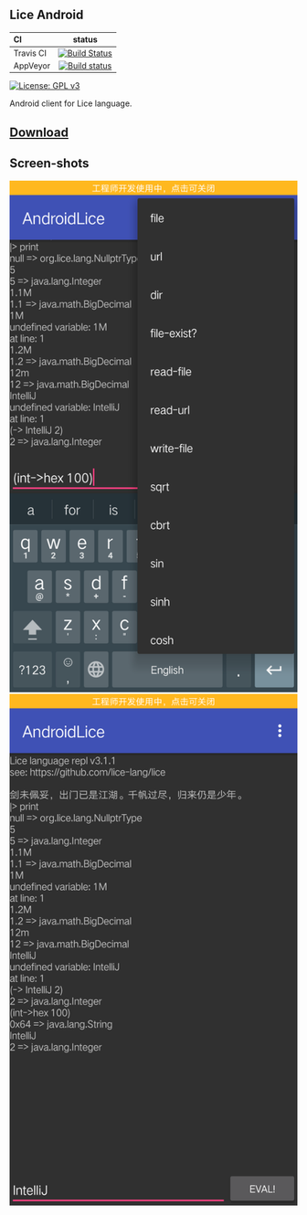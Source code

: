 ## Lice Android

CI|status
:---|:---:
Travis CI|[![Build Status](https://travis-ci.org/lice-lang/lice-android.svg?branch=master)](https://travis-ci.org/lice-lang/lice-android)
AppVeyor|[![Build status](https://ci.appveyor.com/api/projects/status/rwq2ky3xjysf2gy6?svg=true)](https://ci.appveyor.com/project/ice1000/lice-android)

[![License: GPL v3](https://img.shields.io/badge/License-GPL%20v3-blue.svg)](http://www.gnu.org/licenses/gpl-3.0)

Android client for Lice language.

## [Download](https://github.com/lice-lang/lice-android/releases)

## Screen-shots

![](./art/ss2.png) ![](./art/ss3.png)